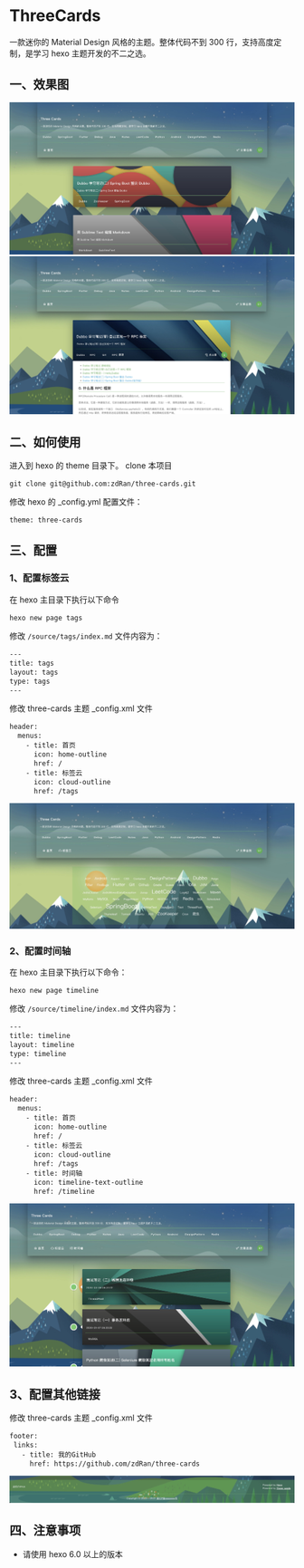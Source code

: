 # ThreeCards
一款迷你的 Material Design 风格的主题。整体代码不到 300 行，支持高度定制，是学习 hexo 主题开发的不二之选。

## 一、效果图

![首图](./resources/首图.jpg)
![博客图](./resources/博客图.jpg)

## 二、如何使用
进入到 hexo 的 theme 目录下。 clone 本项目

```
git clone git@github.com:zdRan/three-cards.git
```
修改 hexo 的 _config.yml 配置文件：

```
theme: three-cards
```

## 三、配置
### 1、配置标签云
在 hexo 主目录下执行以下命令

```
hexo new page tags
```
修改 ```/source/tags/index.md``` 文件内容为：

```
---
title: tags
layout: tags
type: tags
---
```

修改 three-cards 主题 _config.xml 文件

```
header:
  menus:
    - title: 首页
      icon: home-outline
      href: /
    - title: 标签云
      icon: cloud-outline
      href: /tags
```
![标签云](./resources/标签云.jpg)


### 2、配置时间轴
在 hexo 主目录下执行以下命令：

```
hexo new page timeline
```

修改 ```/source/timeline/index.md``` 文件内容为：

```
---
title: timeline
layout: timeline
type: timeline
---
```

修改 three-cards 主题 _config.xml 文件

```
header:
  menus:
    - title: 首页
      icon: home-outline
      href: /
    - title: 标签云
      icon: cloud-outline
      href: /tags
    - title: 时间轴
      icon: timeline-text-outline
      href: /timeline
```
![时间轴](./resources/时间轴.jpg)

## 3、配置其他链接
 修改 three-cards 主题 _config.xml 文件

 ```
footer:
  links:
    - title: 我的GitHub
      href: https://github.com/zdRan/three-cards

 ```
 ![页脚](./resources/页脚.jpg)

 ## 四、注意事项
 + 请使用 hexo 6.0 以上的版本
